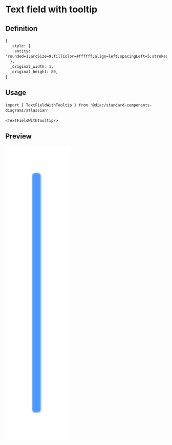 # Text field with tooltip

## Definition

```
{
  _style: { 
    entity: 'rounded=1;arcSize=9;fillColor=#ffffff;align=left;spacingLeft=5;strokeColor=#4C9AFF;html=1;strokeWidth=2;fontSize=12',
  },
  _original_width: 1,
  _original_height: 80,
}
```

## Usage

```
import { TextFieldWithTooltip } from '@diac/standard-components-diagrams/atlassian'

<TextFieldWithTooltip/>
```

## Preview

<img src="./text-field-with-tooltip.png" width="200"/>
